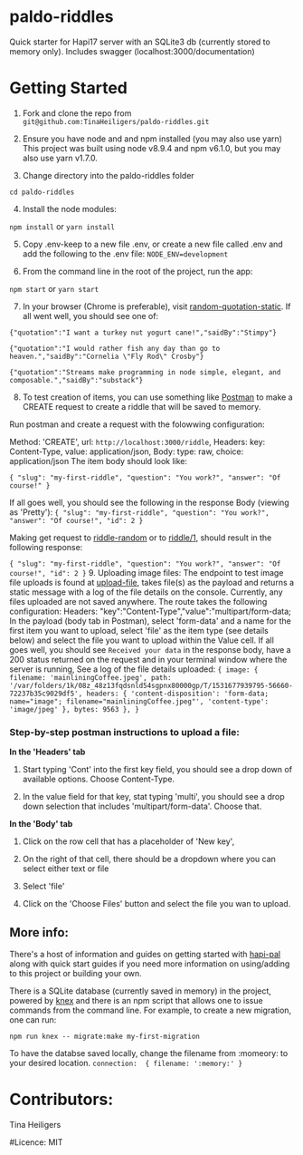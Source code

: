 # paldo-riddles
Quick starter for Hapi17 server with an SQLite3 db (currently stored to memory only).
Includes swagger (localhost:3000/documentation)

# Getting Started
1. Fork and clone the repo from  
`git@github.com:TinaHeiligers/paldo-riddles.git`

2. Ensure you have node and and npm installed (you may also use yarn)
 This project was built using node v8.9.4 and npm v6.1.0, but you may also use yarn v1.7.0.

3. Change directory into the paldo-riddles folder

`cd paldo-riddles`

4. Install the node modules:

`npm install` or `yarn install`

5. Copy .env-keep to a new file .env, or create a new file called .env and add the following to the .env file:
`NODE_ENV=development`

6. From the command line in the root of the project, run the app:

`npm start` or `yarn start`

7. In your browser (Chrome is preferable), visit  [random-quotation-static](http://localhost:3000/random-quotation-static). If all went well, you should see one of:

`{"quotation":"I want a turkey nut yogurt cane!","saidBy":"Stimpy"}`

`{"quotation":"I would rather fish any day than go to heaven.","saidBy":"Cornelia \"Fly Rod\" Crosby"}`

`{"quotation":"Streams make programming in node simple, elegant, and composable.","saidBy":"substack"}`

8. To test creation of items, you can use something like [Postman](https://www.getpostman.com/) to make a CREATE request to create a riddle that will be saved to memory.

Run postman and create a request with the folowwing configuration:

Method: 'CREATE',
url: `http://localhost:3000/riddle`,
Headers: key: Content-Type, value: application/json,
Body: type: raw, choice: application/json
The item body should look like:

`{
  "slug": "my-first-riddle",
  "question": "You work?",
  "answer": "Of course!"
}`

If all goes well, you should see the following in the response Body (viewing as 'Pretty'):
`{
    "slug": "my-first-riddle",
    "question": "You work?",
    "answer": "Of course!",
    "id": 2
}`

Making get request to [riddle-random](http://localhost:3000/riddle-random) or to [riddle/1](http://localhost:3000/riddle/1), should result in the following response:

`{
    "slug": "my-first-riddle",
    "question": "You work?",
    "answer": "Of course!",
    "id": 2
}`
9. Uploading image files:
The endpoint to test image file uploads is found at [upload-file](http://localhost:3000/upload-file), takes file(s) as the payload and returns a static message with a log of the file details on the console. Currently, any files uploaded are not saved anywhere.
The route takes the following configuration:
Headers: "key":"Content-Type","value":"multipart/form-data;
In the payload (body tab in Postman), select 'form-data' and a name for the first item you want to upload, select 'file' as the item type (see details below) and select the file you want to upload within the Value cell.
If all goes well, you should see `Received your data` in the response body, have a 200 status returned on the request and in your terminal window where the server is running, See a log of the file details uploaded:
`{ image:
   { filename: 'mainliningCoffee.jpeg',
     path: '/var/folders/1k/08z_48z13fqdsnld54sgpnx80000gp/T/1531677939795-56660-72237b35c9029df5',
     headers:
      { 'content-disposition': 'form-data; name="image"; filename="mainliningCoffee.jpeg"',
        'content-type': 'image/jpeg' },
     bytes: 9563 },
}`

### Step-by-step postman instructions to upload a file:

__In the 'Headers' tab__
1. Start typing 'Cont' into the first key field, you should see a drop down of available options. Choose Content-Type.

2. In the value field for that key, stat typing 'multi', you should see a drop down selection that includes 'multipart/form-data'. Choose that.

__In the 'Body' tab__
1. Click on the row cell that has a placeholder of 'New key', 

2. On the right of that cell, there should be a dropdown where you can select either text or file

3. Select 'file'

4. Click on the 'Choose Files' button and select the file you wan to upload.

## More info:
There's a host of information and guides on getting started with [hapi-pal](https://hapipal.com/getting-started) along with quick start guides if you need more information on using/adding to this project or building your own. 

There is a SQLite database (currently saved in memory) in the project, powered by [knex](https://www.npmjs.com/package/knex) and there is an npm script that allows one to issue commands from the command line. For example, to create a new migration, one can run:

`npm run knex -- migrate:make my-first-migration`

To have the databse saved locally, change the filename from :momeory: to your desired location.
`connection: 
 {
  filename: ':memory:'
 }
`

# Contributors:
Tina Heiligers

#Licence:
MIT
